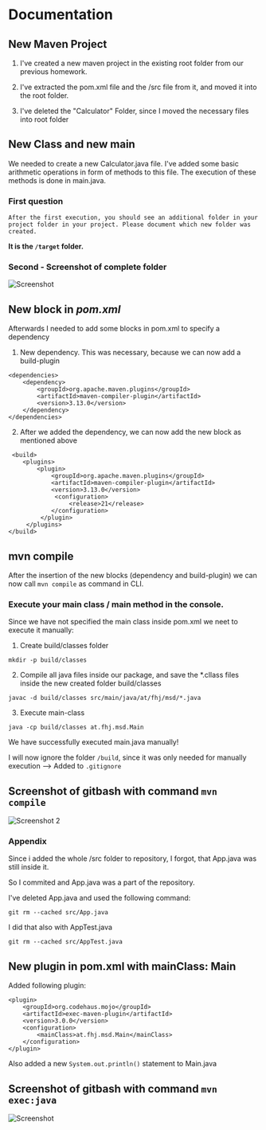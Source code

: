 # Documentation

## New Maven Project

1. I've created a new maven project in the existing root folder from our previous homework. 

2. I've extracted the pom.xml file and the /src file from it, and moved it into the root folder. 

3. I've deleted the "Calculator" Folder, since I moved the necessary files into root folder

## New Class and new main

We needed to create a new Calculator.java file. I've added some basic arithmetic operations in form of methods to this file. The execution of these methods is done in main.java. 

### First question

```After the first execution, you should see an additional folder in your project folder in your project. Please document which new folder was created.```

**It is the ``/target`` folder.**

### Second - Screenshot of complete folder

![Screenshot](resources\\images\\ex3_1.png)


## New block in ***pom.xml***

Afterwards I needed to add some blocks in pom.xml to specify a dependency

1. New dependency. This was necessary, because we can now add a build-plugin

```
<dependencies>
    <dependency>
        <groupId>org.apache.maven.plugins</groupId>
        <artifactId>maven-compiler-plugin</artifactId>
        <version>3.13.0</version>
    </dependency>
</dependencies>
```

2. After we added the dependency, we can now add the new block as mentioned above

```
 <build>
    <plugins>
        <plugin>
            <groupId>org.apache.maven.plugins</groupId>
            <artifactId>maven-compiler-plugin</artifactId>
            <version>3.13.0</version>
             <configuration>
                 <release>21</release>
            </configuration>
         </plugin>
     </plugins>
</build>
```

## mvn compile

After the insertion of the new blocks (dependency and build-plugin) we can now call ```mvn compile``` as command in CLI. 

###  Execute your main class / main method in the console.

Since we have not specified the main class inside pom.xml we neet to execute it manually: 

1. Create build/classes folder

``` 
mkdir -p build/classes
```

2. Compile all java files inside our package, and save the *.cllass files inside the new created folder build/classes

``` 
javac -d build/classes src/main/java/at/fhj/msd/*.java 
```

3. Execute main-class 

```
java -cp build/classes at.fhj.msd.Main
```

We have successfully executed main.java manually!

I will now ignore the folder ``/build``, since it was only needed for manually execution --> Added to ``.gitignore``

## Screenshot of gitbash with command ``mvn compile``

![Screenshot 2](resources\\images\\ex3_2.png)

### Appendix

Since i added the whole /src folder to repository, I forgot, that App.java was still inside it.

So I commited and App.java was a part of the repository. 

I've deleted App.java and used the following command:

```
git rm --cached src/App.java 
```

I did that also with AppTest.java

```
git rm --cached src/AppTest.java 
```

## New plugin in pom.xml with mainClass: Main

Added following plugin: 

```
<plugin>
    <groupId>org.codehaus.mojo</groupId>
    <artifactId>exec-maven-plugin</artifactId>
    <version>3.0.0</version>
    <configuration>
        <mainClass>at.fhj.msd.Main</mainClass>
    </configuration>
</plugin>
```

Also added a new ``System.out.println()`` statement to Main.java

## Screenshot of gitbash with command ``mvn exec:java``

![Screenshot](resources\\images\\ex3_3.png)


